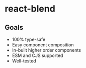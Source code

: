 # react-blend

 

## Goals

- 100% type-safe
- Easy component composition
- In-built higher order components
- ESM and CJS supported
- Well-tested

